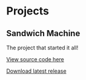 # Projects
## Sandwich Machine
The project that started it all!

[View source code here](https://github.com/sandwich-machine/sandwich-machine)

[Download latest release](https://github.com/sandwich-machine/sandwich-machine/releases)
